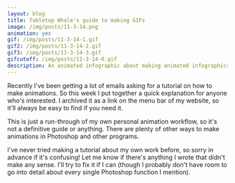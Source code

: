 ```yaml
---
layout: blog
title: Tabletop Whale's guide to making GIFs
image: /img/posts/11-3-14.png
animation: yes
gif: /img/posts/11-3-14-1.gif
gif2: /img/posts/11-3-14-2.gif
gif3: /img/posts/11-3-14-3.gif
gifcutoff: /img/posts/11-3-14-0.gif
description: An animated infographic about making animated infographics! Whoa.  
---
```


Recently I've been getting a lot of emails asking for a tutorial on how to make animations. So this week I put together a quick explanation for anyone who's interested. I archived it as a link on the menu bar of my website, so it'll always be easy to find if you need it. 

This is just a run-through of my own personal animation workflow, so it's not a definitive guide or anything. There are plenty of other ways to make animations in Photoshop and other programs. 

I've never tried making a tutorial about my own work before, so sorry in advance if it's confusing! Let me know if there's anything I wrote that didn't make any sense. I'll try to fix it if I can (though I probably don't have room to go into detail about every single Photoshop function I mention).